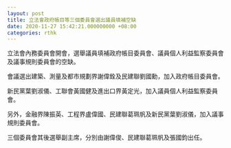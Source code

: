 ```yaml
---
layout: post
title: 立法會政府帳目等三個委員會選出議員填補空缺
date: 2020-11-27 15:42:21.000000000 +08:00
categories: rthk
---
```


立法會內務委員會開會，選舉議員填補政府帳目委員會、議員個人利益監察委員會及議事規則委員會的空缺。

會議選出建築、測量及都市規劃界謝偉銓及民建聯劉國勳，加入政府帳目委員會。

新民黨葉劉淑儀、工聯會黃國健及進出口界黃定光，加入議員個人利益監察委員會。

另外，金融界陳振英、工程界盧偉國、民建聯葛珮帆及新民黨葉劉淑儀，加入議事規則委員會。

三個委員會其後選舉副主席，分別由謝偉俊、民建聯葛珮帆及張國鈞出任。

